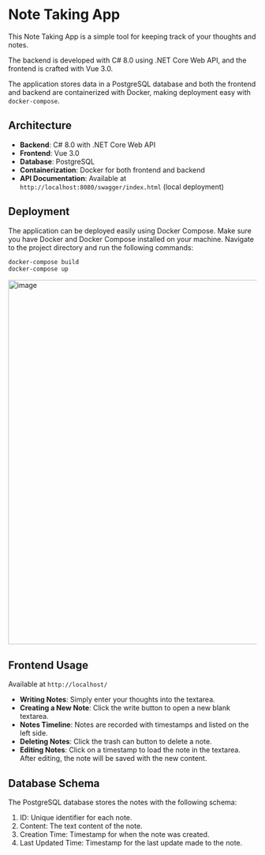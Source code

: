# Note Taking App

This Note Taking App is a simple tool for keeping track of your thoughts and notes. 

The backend is developed with C# 8.0 using .NET Core Web API, and the frontend is crafted with Vue 3.0. 

The application stores data in a PostgreSQL database and both the frontend and backend are containerized with Docker, making deployment easy with `docker-compose`.

## Architecture

- **Backend**: C# 8.0 with .NET Core Web API
- **Frontend**: Vue 3.0
- **Database**: PostgreSQL
- **Containerization**: Docker for both frontend and backend
- **API Documentation**: Available at `http://localhost:8080/swagger/index.html` (local deployment)

## Deployment

The application can be deployed easily using Docker Compose. Make sure you have Docker and Docker Compose installed on your machine. Navigate to the project directory and run the following commands:

```bash
docker-compose build
docker-compose up
```
<img width="737" alt="image" src="https://github.com/gracemkuo/NoteTakingApp/assets/55439817/5d70d55f-e5ef-4fb1-bb35-04739fb33307">

## Frontend Usage
Available at `http://localhost/`
- **Writing Notes**: Simply enter your thoughts into the textarea.
- **Creating a New Note**: Click the write button to open a new blank textarea.
- **Notes Timeline**: Notes are recorded with timestamps and listed on the left side.
- **Deleting Notes**: Click the trash can button to delete a note.
- **Editing Notes**: Click on a timestamp to load the note in the textarea. After editing, the note will be saved with the new content.

## Database Schema
The PostgreSQL database stores the notes with the following schema:

1. ID: Unique identifier for each note.
2. Content: The text content of the note.
3. Creation Time: Timestamp for when the note was created.
4. Last Updated Time: Timestamp for the last update made to the note.
